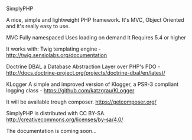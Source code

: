 SimplyPHP

A nice, simple and lightweight PHP framework. It's MVC, Object Oriented and it's really easy to use.

MVC
Fully namespaced
Uses loading on demand
It Requires 5.4 or higher

It works with:
Twig templating engine -
http://twig.sensiolabs.org/documentation

Doctrine DBAL a Database Abstraction Layer over PHP's PDO -
http://docs.doctrine-project.org/projects/doctrine-dbal/en/latest/

KLogger A simple and improved version of Klogger, a PSR-3 compliant logging class -
https://github.com/katzgrau/KLogger

It will be available trough composer.
https://getcomposer.org/

SimplyPHP is distributed with CC BY-SA.
http://creativecommons.org/licenses/by-sa/4.0/

The documentation is coming soon...